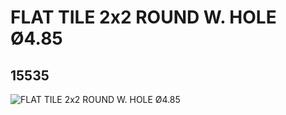 # FLAT TILE 2x2 ROUND W. HOLE Ø4.85
## 15535
![FLAT TILE 2x2 ROUND W. HOLE Ø4.85](https://lc-www-live-s.legocdn.com/media/bricks/5/2/6055313.jpg)